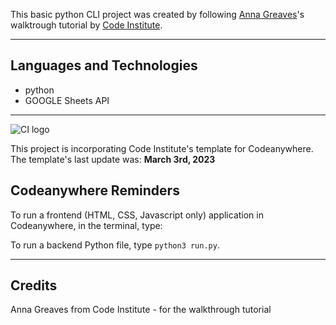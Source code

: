 
This basic python CLI project was created by following [Anna Greaves](https://www.linkedin.com/in/anna-greaves/?originalSubdomain=nl)'s walktrough tutorial by [Code Institute](www.codeinstitute.net).


---

## Languages and Technologies

* python
* GOOGLE Sheets API

----

![CI logo](https://codeinstitute.s3.amazonaws.com/fullstack/ci_logo_small.png)


This project is incorporating Code Institute's template for Codeanywhere. 
The template's last update was: **March 3rd, 2023**

## Codeanywhere Reminders

To run a frontend (HTML, CSS, Javascript only) application in Codeanywhere, in the terminal, type:

To run a backend Python file, type `python3 run.py`.


---


## Credits 

Anna Greaves from Code Institute - for the walkthrough tutorial

